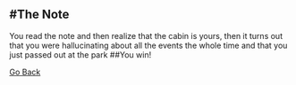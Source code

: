 #The Note
---
You read the note and then realize that the cabin is yours, then it turns out that you were hallucinating about all the events the whole time and that you just passed out at the park
 ##You win!
 
 [Go Back](../wakeup.md/)